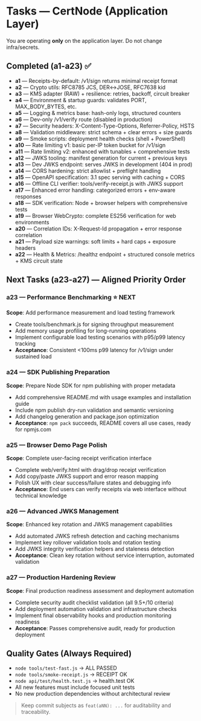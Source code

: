 # Tasks — CertNode (Application Layer)

You are operating **only** on the application layer. Do not change infra/secrets.

## Completed (a1-a23) ✅
- **a1** — Receipts-by-default: /v1/sign returns minimal receipt format
- **a2** — Crypto utils: RFC8785 JCS, DER↔JOSE, RFC7638 kid  
- **a3** — KMS adapter (RAW) + resilience: retries, backoff, circuit breaker
- **a4** — Environment & startup guards: validates PORT, MAX_BODY_BYTES, etc.
- **a5** — Logging & metrics base: hash-only logs, structured counters
- **a6** — Dev-only /v1/verify route (disabled in production)
- **a7** — Security headers: X-Content-Type-Options, Referrer-Policy, HSTS
- **a8** — Validation middleware: strict schema + clear errors + size guards
- **a9** — Smoke scripts: deployment health checks (shell + PowerShell)
- **a10** — Rate limiting v1: basic per-IP token bucket for /v1/sign
- **a11** — Rate limiting v2: enhanced with tunables + comprehensive tests
- **a12** — JWKS tooling: manifest generation for current + previous keys
- **a13** — Dev JWKS endpoint: serves JWKS in development (404 in prod)
- **a14** — CORS hardening: strict allowlist + preflight handling
- **a15** — OpenAPI specification: 3.1 spec serving with caching + CORS
- **a16** — Offline CLI verifier: tools/verify-receipt.js with JWKS support
- **a17** — Enhanced error handling: categorized errors + env-aware responses
- **a18** — SDK verification: Node + browser helpers with comprehensive tests
- **a19** — Browser WebCrypto: complete ES256 verification for web environments
- **a20** — Correlation IDs: X-Request-Id propagation + error response correlation
- **a21** — Payload size warnings: soft limits + hard caps + exposure headers
- **a22** — Health & Metrics: /healthz endpoint + structured console metrics + KMS circuit state

## Next Tasks (a23-a27) — Aligned Priority Order

### a23 — Performance Benchmarking ⭐ **NEXT**
**Scope**: Add performance measurement and load testing framework
- Create tools/benchmark.js for signing throughput measurement
- Add memory usage profiling for long-running operations
- Implement configurable load testing scenarios with p95/p99 latency tracking
- **Acceptance**: Consistent <100ms p99 latency for /v1/sign under sustained load

### a24 — SDK Publishing Preparation
**Scope**: Prepare Node SDK for npm publishing with proper metadata
- Add comprehensive README.md with usage examples and installation guide
- Include npm publish dry-run validation and semantic versioning
- Add changelog generation and package.json optimization
- **Acceptance**: `npm pack` succeeds, README covers all use cases, ready for npmjs.com

### a25 — Browser Demo Page Polish
**Scope**: Complete user-facing receipt verification interface
- Complete web/verify.html with drag/drop receipt verification
- Add copy/paste JWKS support and error reason mapping
- Polish UX with clear success/failure states and debugging info
- **Acceptance**: End users can verify receipts via web interface without technical knowledge

### a26 — Advanced JWKS Management
**Scope**: Enhanced key rotation and JWKS management capabilities  
- Add automated JWKS refresh detection and caching mechanisms
- Implement key rollover validation tools and rotation testing
- Add JWKS integrity verification helpers and staleness detection
- **Acceptance**: Clean key rotation without service interruption, automated validation

### a27 — Production Hardening Review
**Scope**: Final production readiness assessment and deployment automation
- Complete security audit checklist validation (all 9.5+/10 criteria)
- Add deployment automation validation and infrastructure checks
- Implement final observability hooks and production monitoring readiness
- **Acceptance**: Passes comprehensive audit, ready for production deployment

## Quality Gates (Always Required)
- `node tools/test-fast.js` → ALL PASSED
- `node tools/smoke-receipt.js` → RECEIPT OK  
- `node api/test/health.test.js` → health.test OK
- All new features must include focused unit tests
- No new production dependencies without architectural review

> Keep commit subjects as `feat(aNN): ...` for auditability and traceability.